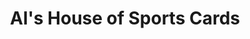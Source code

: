 ---
title: "Al's House of Sports Cards"
url: /schenectady/als-house-of-sports-cards/
shop: Sammler
---
